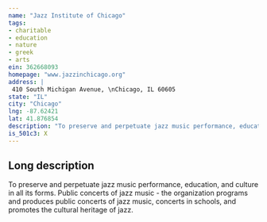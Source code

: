 ```yaml
---
name: "Jazz Institute of Chicago"
tags:
- charitable
- education
- nature
- greek
- arts
ein: 362668093
homepage: "www.jazzinchicago.org"
address: |
 410 South Michigan Avenue, \nChicago, IL 60605
state: "IL"
city: "Chicago"
lng: -87.62421
lat: 41.876854
description: "To preserve and perpetuate jazz music performance, education, and culture in all its forms. "
is_501c3: X
---
```


## Long description

To preserve and perpetuate jazz music performance, education, and culture in all its forms. Public concerts of jazz music - the organization programs and produces public concerts of jazz music, concerts in schools, and promotes the cultural heritage of jazz. 
